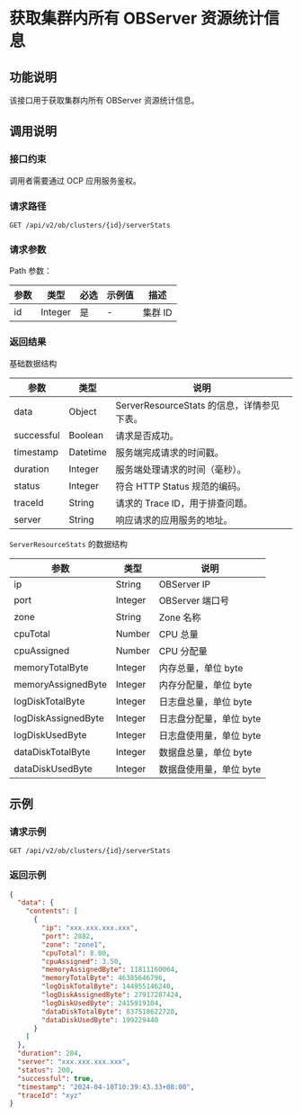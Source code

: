 # 获取集群内所有 OBServer 资源统计信息

## 功能说明

该接口用于获取集群内所有 OBServer 资源统计信息。

## 调用说明

### 接口约束

调用者需要通过 OCP 应用服务鉴权。

### 请求路径

`GET /api/v2/ob/clusters/{id}/serverStats`

### 请求参数

Path 参数：

|  参数  |  类型  |  必选  |  示例值  |  描述  |
|----|----|----|----|----|
|  id  |  Integer  |  是  |  -  |  集群 ID  |

### 返回结果

基础数据结构

|  参数  |  类型  | 说明                               |
|----|----|----------------------------------|
|  data  |  Object  | ServerResourceStats 的信息，详情参见下表。 |
|  successful  |  Boolean | 请求是否成功。                          |
|  timestamp |  Datetime  | 服务端完成请求的时间戳。                     |
|  duration |  Integer  | 服务端处理请求的时间（毫秒）。                  |
|  status |  Integer  | 符合 HTTP Status 规范的编码。            |
|  traceId |  String  | 请求的 Trace ID，用于排查问题。             |
|  server  |  String  | 响应请求的应用服务的地址。                    |

`ServerResourceStats` 的数据结构

|  参数  |  类型  |  说明  |
|----|----|----|
|  ip  |  String  |  OBServer IP  |
|  port  |  Integer  |  OBServer 端口号  |
|  zone  |  String  |  Zone 名称  |
|  cpuTotal  |  Number  |  CPU 总量  |
|  cpuAssigned  |  Number  |  CPU 分配量  |
|  memoryTotalByte  |  Integer  |  内存总量，单位 byte  |
|  memoryAssignedByte  |  Integer  |  内存分配量，单位 byte  |
|  logDiskTotalByte  |  Integer  |  日志盘总量，单位 byte  |
|  logDiskAssignedByte  |  Integer  |  日志盘分配量，单位 byte  |
|  logDiskUsedByte  |  Integer  |  日志盘使用量，单位 byte  |
|  dataDiskTotalByte  |  Integer  |  数据盘总量，单位 byte  |
|  dataDiskUsedByte  |  Integer  |  数据盘使用量，单位 byte  |

## 示例

### 请求示例

`GET /api/v2/ob/clusters/{id}/serverStats`

### 返回示例

```JSON
{
  "data": {
    "contents": [
      {
        "ip": "xxx.xxx.xxx.xxx",
        "port": 2882,
        "zone": "zone1",
        "cpuTotal": 8.00,
        "cpuAssigned": 3.50,
        "memoryAssignedByte": 11811160064,
        "memoryTotalByte": 46385646796,
        "logDiskTotalByte": 144955146240,
        "logDiskAssignedByte": 27917287424,
        "logDiskUsedByte": 2415919104,
        "dataDiskTotalByte": 837518622720,
        "dataDiskUsedByte": 199229440
      }
    ]
  },
  "duration": 284,
  "server": "xxx.xxx.xxx.xxx",
  "status": 200,
  "successful": true,
  "timestamp": "2024-04-10T10:39:43.33+08:00",
  "traceId": "xyz"
}
```
